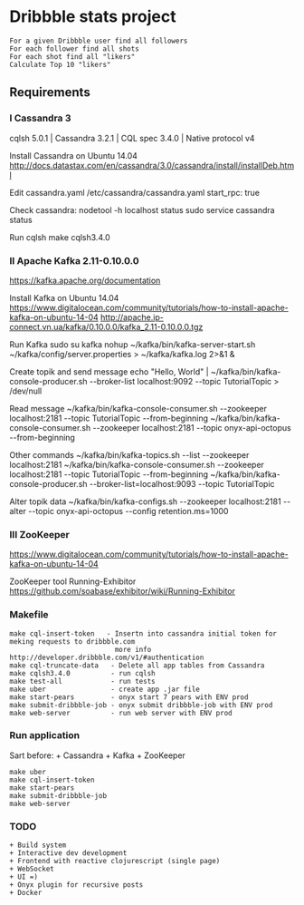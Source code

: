 # Dribbble stats project

    For a given Dribbble user find all followers
    For each follower find all shots
    For each shot find all "likers"
    Calculate Top 10 "likers"

## Requirements

### I Cassandra 3
cqlsh 5.0.1 | Cassandra 3.2.1 | CQL spec 3.4.0 | Native protocol v4

Install Cassandra on Ubuntu 14.04
http://docs.datastax.com/en/cassandra/3.0/cassandra/install/installDeb.html

Edit cassandra.yaml
/etc/cassandra/cassandra.yaml
start_rpc: true


Check cassandra:
nodetool -h localhost status
sudo service cassandra status

Run cqlsh
make cqlsh3.4.0


### II Apache Kafka 2.11-0.10.0.0
https://kafka.apache.org/documentation

Install Kafka on Ubuntu 14.04
https://www.digitalocean.com/community/tutorials/how-to-install-apache-kafka-on-ubuntu-14-04
http://apache.ip-connect.vn.ua/kafka/0.10.0.0/kafka_2.11-0.10.0.0.tgz

Run Kafka
sudo su kafka
nohup ~/kafka/bin/kafka-server-start.sh ~/kafka/config/server.properties > ~/kafka/kafka.log 2>&1 &

Create topik and send message
echo "Hello, World" | ~/kafka/bin/kafka-console-producer.sh --broker-list localhost:9092 --topic TutorialTopic > /dev/null

Read message
~/kafka/bin/kafka-console-consumer.sh --zookeeper localhost:2181 --topic TutorialTopic --from-beginning
~/kafka/bin/kafka-console-consumer.sh --zookeeper localhost:2181 --topic onyx-api-octopus --from-beginning

Other commands
~/kafka/bin/kafka-topics.sh --list --zookeeper localhost:2181
~/kafka/bin/kafka-console-consumer.sh --zookeeper localhost:2181 --topic TutorialTopic --from-beginning
~/kafka/bin/kafka-console-producer.sh --broker-list=localhost:9093 --topic TutorialTopic

Alter topik data
~/kafka/bin/kafka-configs.sh --zookeeper localhost:2181 --alter --topic onyx-api-octopus --config retention.ms=1000

### III ZooKeeper
https://www.digitalocean.com/community/tutorials/how-to-install-apache-kafka-on-ubuntu-14-04

ZooKeeper tool Running-Exhibitor
https://github.com/soabase/exhibitor/wiki/Running-Exhibitor

### Makefile
    make cql-insert-token   - Insertn into cassandra initial token for meking requests to dribbble.com
                              more info http://developer.dribbble.com/v1/#authentication
    make cql-truncate-data   - Delete all app tables from Cassandra
    make cqlsh3.4.0          - run cqlsh
    make test-all            - run tests
    make uber                - create app .jar file
    make start-pears         - onyx start 7 pears with ENV prod
    make submit-dribbble-job - onyx submit dribbble-job with ENV prod
    make web-server          - run web server with ENV prod

### Run application
Sart before:
    + Cassandra
    + Kafka
    + ZooKeeper

    make uber
    make cql-insert-token
    make start-pears
    make submit-dribbble-job
    make web-server


### TODO
    + Build system
    + Interactive dev development
    + Frontend with reactive clojurescript (single page)
    + WebSocket
    + UI =)
    + Onyx plugin for recursive posts
    + Docker
